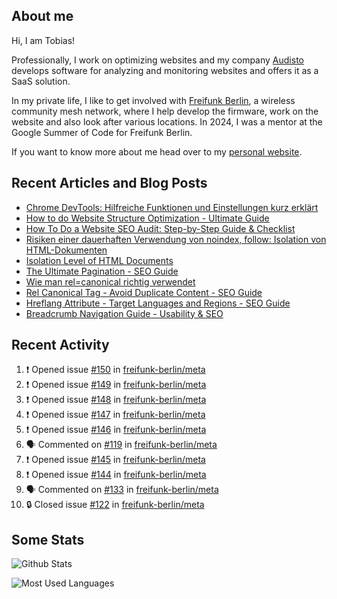 ## About me

Hi, I am Tobias!

Professionally, I work on optimizing websites and my company [Audisto](https://audisto.com/) develops software for analyzing and monitoring websites and offers it as a SaaS solution.

In my private life, I like to get involved with [Freifunk Berlin](https://berlin.freifunk.net/en/), a wireless community mesh network, where I help develop the firmware, work on the website and also look after various locations. In 2024, I was a mentor at the Google Summer of Code for Freifunk Berlin.

If you want to know more about me head over to my [personal website](https://www.tobias-schwarz.com/en/).

## Recent Articles and Blog Posts

* [Chrome DevTools: Hilfreiche Funktionen und Einstellungen kurz erklärt](https://www.afs-akademie.org/magazin/chrome-devtools/)
* [How to do Website Structure Optimization - Ultimate Guide](https://audisto.com/guides/structure-optimization/)
* [How To Do a Website SEO Audit: Step-by-Step Guide & Checklist](https://audisto.com/guides/website-audit/)
* [Risiken einer dauerhaften Verwendung von noindex, follow: Isolation von HTML-Dokumenten](https://www.websiteboosting.com/magazin/55/risiken-einer-dauerhaften-verwendung-von-noindex-follow-isolation-von-html-dokumenten.html)
* [Isolation Level of HTML Documents](https://audisto.com/help/crawler/features/isolation/)
* [The Ultimate Pagination - SEO Guide](https://audisto.com/guides/pagination/)
* [Wie man rel=canonical richtig verwendet](https://www.websiteboosting.com/magazin/35/wie-man-relcanonical-richtig-einsetzt.html)
* [Rel Canonical Tag - Avoid Duplicate Content - SEO Guide](https://audisto.com/guides/canonical/)
* [Hreflang Attribute - Target Languages and Regions - SEO Guide](https://audisto.com/guides/hreflang/)
* [Breadcrumb Navigation Guide - Usability & SEO](https://audisto.com/guides/breadcrumb/)

## Recent Activity

<!--START_SECTION:activity-->
1. ❗ Opened issue [#150](https://github.com/freifunk-berlin/meta/issues/150) in [freifunk-berlin/meta](https://github.com/freifunk-berlin/meta)
2. ❗ Opened issue [#149](https://github.com/freifunk-berlin/meta/issues/149) in [freifunk-berlin/meta](https://github.com/freifunk-berlin/meta)
3. ❗ Opened issue [#148](https://github.com/freifunk-berlin/meta/issues/148) in [freifunk-berlin/meta](https://github.com/freifunk-berlin/meta)
4. ❗ Opened issue [#147](https://github.com/freifunk-berlin/meta/issues/147) in [freifunk-berlin/meta](https://github.com/freifunk-berlin/meta)
5. ❗ Opened issue [#146](https://github.com/freifunk-berlin/meta/issues/146) in [freifunk-berlin/meta](https://github.com/freifunk-berlin/meta)
6. 🗣 Commented on [#119](https://github.com/freifunk-berlin/meta/issues/119#issuecomment-2727239110) in [freifunk-berlin/meta](https://github.com/freifunk-berlin/meta)
7. ❗ Opened issue [#145](https://github.com/freifunk-berlin/meta/issues/145) in [freifunk-berlin/meta](https://github.com/freifunk-berlin/meta)
8. ❗ Opened issue [#144](https://github.com/freifunk-berlin/meta/issues/144) in [freifunk-berlin/meta](https://github.com/freifunk-berlin/meta)
9. 🗣 Commented on [#133](https://github.com/freifunk-berlin/meta/issues/133#issuecomment-2727225259) in [freifunk-berlin/meta](https://github.com/freifunk-berlin/meta)
10. 🔒 Closed issue [#122](https://github.com/freifunk-berlin/meta/issues/122) in [freifunk-berlin/meta](https://github.com/freifunk-berlin/meta)
<!--END_SECTION:activity-->

## Some Stats

![Github Stats](https://github-readme-stats.vercel.app/api?username=noki&rank_icon=github&theme=transparent&card_width=450)

![Most Used Languages](https://github-readme-stats.vercel.app/api/top-langs?username=noki&layout=compact&langs_count=8&theme=transparent&card_width=450)
